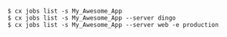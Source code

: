 <!-- layout:code post: jobs_example -->

```

$ cx jobs list -s My_Awesome_App
$ cx jobs list -s My_Awesome_App --server dingo
$ cx jobs list -s My_Awesome_App --server web -e production

```
